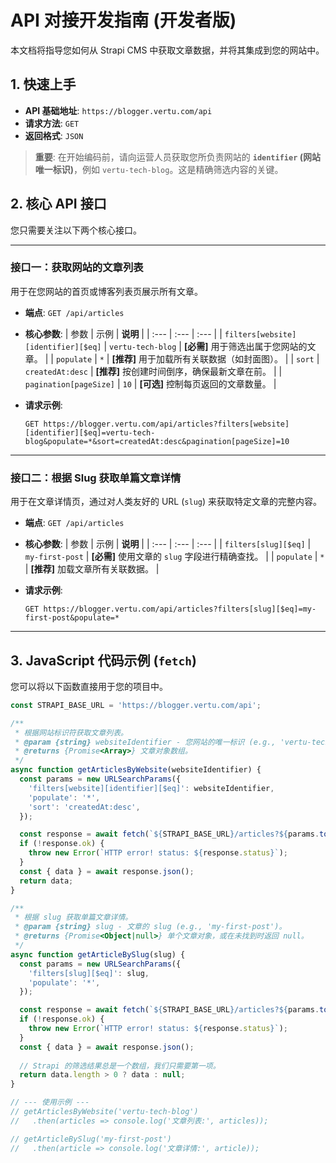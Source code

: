 # API 对接开发指南 (开发者版)

本文档将指导您如何从 Strapi CMS 中获取文章数据，并将其集成到您的网站中。

## 1. 快速上手

*   **API 基础地址**: `https://blogger.vertu.com/api`
*   **请求方法**: `GET`
*   **返回格式**: `JSON`

> **重要**: 在开始编码前，请向运营人员获取您所负责网站的 **`identifier` (网站唯一标识)**，例如 `vertu-tech-blog`。这是精确筛选内容的关键。

## 2. 核心 API 接口

您只需要关注以下两个核心接口。

---

### 接口一：获取网站的文章列表

用于在您网站的首页或博客列表页展示所有文章。

*   **端点**: `GET /api/articles`

*   **核心参数**:
    | 参数 | 示例 | **说明** |
    | :--- | :--- | :--- |
    | `filters[website][identifier][$eq]` | `vertu-tech-blog` | **[必需]** 用于筛选出属于您网站的文章。 |
    | `populate` | `*` | **[推荐]** 用于加载所有关联数据（如封面图）。 |
    | `sort` | `createdAt:desc` | **[推荐]** 按创建时间倒序，确保最新文章在前。 |
    | `pagination[pageSize]` | `10` | **[可选]** 控制每页返回的文章数量。 |

*   **请求示例**:
    ```http
    GET https://blogger.vertu.com/api/articles?filters[website][identifier][$eq]=vertu-tech-blog&populate=*&sort=createdAt:desc&pagination[pageSize]=10
    ```

---

### 接口二：根据 Slug 获取单篇文章详情

用于在文章详情页，通过对人类友好的 URL (`slug`) 来获取特定文章的完整内容。

*   **端点**: `GET /api/articles`

*   **核心参数**:
    | 参数 | 示例 | **说明** |
    | :--- | :--- | :--- |
    | `filters[slug][$eq]` | `my-first-post` | **[必需]** 使用文章的 `slug` 字段进行精确查找。 |
    | `populate` | `*` | **[推荐]** 加载文章所有关联数据。 |

*   **请求示例**:
    ```http
    GET https://blogger.vertu.com/api/articles?filters[slug][$eq]=my-first-post&populate=*
    ```

---

## 3. JavaScript 代码示例 (`fetch`)

您可以将以下函数直接用于您的项目中。

```javascript
const STRAPI_BASE_URL = 'https://blogger.vertu.com/api';

/**
 * 根据网站标识符获取文章列表。
 * @param {string} websiteIdentifier - 您网站的唯一标识 (e.g., 'vertu-tech-blog')。
 * @returns {Promise<Array>} 文章对象数组。
 */
async function getArticlesByWebsite(websiteIdentifier) {
  const params = new URLSearchParams({
    'filters[website][identifier][$eq]': websiteIdentifier,
    'populate': '*',
    'sort': 'createdAt:desc',
  });

  const response = await fetch(`${STRAPI_BASE_URL}/articles?${params.toString()}`);
  if (!response.ok) {
    throw new Error(`HTTP error! status: ${response.status}`);
  }
  const { data } = await response.json();
  return data;
}

/**
 * 根据 slug 获取单篇文章详情。
 * @param {string} slug - 文章的 slug (e.g., 'my-first-post')。
 * @returns {Promise<Object|null>} 单个文章对象，或在未找到时返回 null。
 */
async function getArticleBySlug(slug) {
  const params = new URLSearchParams({
    'filters[slug][$eq]': slug,
    'populate': '*',
  });

  const response = await fetch(`${STRAPI_BASE_URL}/articles?${params.toString()}`);
  if (!response.ok) {
    throw new Error(`HTTP error! status: ${response.status}`);
  }
  const { data } = await response.json();
  
  // Strapi 的筛选结果总是一个数组，我们只需要第一项。
  return data.length > 0 ? data : null;
}

// --- 使用示例 ---
// getArticlesByWebsite('vertu-tech-blog')
//   .then(articles => console.log('文章列表:', articles));

// getArticleBySlug('my-first-post')
//   .then(article => console.log('文章详情:', article));
```